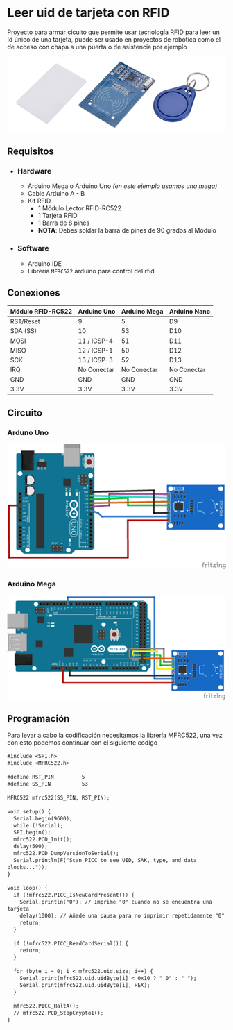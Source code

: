 # Leer uid de tarjeta con RFID


Proyecto para armar cicuito que permite usar tecnología  RFID para leer un Id único de una tarjeta, puede ser usado en proyectos de robótica como el de acceso con chapa a una puerta o de asistencia por ejemplo

![reader](./img/kit-modulo-rfid.png)

## Requisitos
- ### Hardware
    - Arduino Mega o Arduino Uno *(en este ejemplo usamos una mega)*
    - Cable Arduino A - B
    - Kit RFID 
        - 1 Módulo Lector RFID-RC522 
        - 1 Tarjeta RFID
        - 1 Barra de 8 pines 
        - **NOTA**: Debes soldar la barra de pines de 90 grados al Módulo
- ### Software
    - Arduino IDE
    - Librería `MFRC522` arduino para control del rfid
    
## Conexiones

| Módulo RFID-RC522 | Arduino Uno | Arduino Mega | Arduino Nano |
|-------------------|-------------|-------------|--------------|
| RST/Reset         | 9           | 5           | D9           |
| SDA (SS)          | 10          | 53          | D10          |
| MOSI              | 11 / ICSP-4  | 51          | D11          |
| MISO              | 12 / ICSP-1  | 50          | D12          |
| SCK               | 13 / ICSP-3  | 52          | D13          |
| IRQ               | No Conectar  | No Conectar | No Conectar  |
| GND               | GND         | GND         | GND          |
| 3.3V              | 3.3V        | 3.3V        | 3.3V         |

## Circuito

### Arduno Uno
![rfid arduino uno](./img/rfid-arduinouno.webp)

### Arduino Mega
![rfid arduino mega](./img/rfid-arduinomega.png) 

## Programación

Para levar a cabo la codificación necesitamos la librería MFRC522, una vez con esto podemos continuar con el siguiente codigo

```arduino
#include <SPI.h>
#include <MFRC522.h>

#define RST_PIN         5
#define SS_PIN          53

MFRC522 mfrc522(SS_PIN, RST_PIN);

void setup() {
  Serial.begin(9600);
  while (!Serial);
  SPI.begin();  
  mfrc522.PCD_Init();
  delay(500);
  mfrc522.PCD_DumpVersionToSerial();
  Serial.println(F("Scan PICC to see UID, SAK, type, and data blocks..."));
}

void loop() {
  if (!mfrc522.PICC_IsNewCardPresent()) {
    Serial.println("0"); // Imprime "0" cuando no se encuentra una tarjeta
    delay(1000); // Añade una pausa para no imprimir repetidamente "0"
    return;
  }

  if (!mfrc522.PICC_ReadCardSerial()) {
    return;
  }

  for (byte i = 0; i < mfrc522.uid.size; i++) {
    Serial.print(mfrc522.uid.uidByte[i] < 0x10 ? " 0" : " ");
    Serial.print(mfrc522.uid.uidByte[i], HEX);
  }

  mfrc522.PICC_HaltA();
  // mfrc522.PCD_StopCrypto1();
}
```